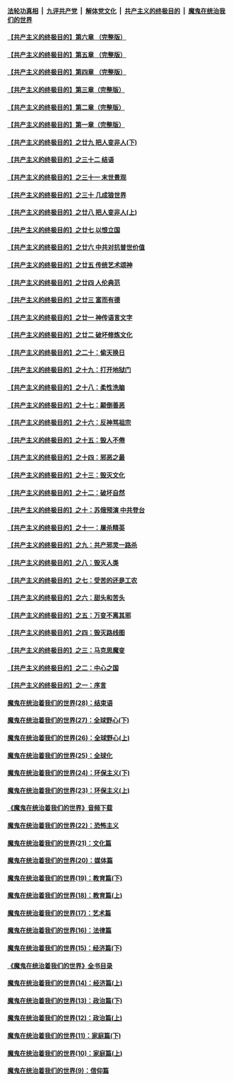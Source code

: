 ####  [法轮功真相](../../../../basic/blob/master/README.md?t=04141401) &nbsp;|&nbsp; [九评共产党](../../../../9ping.md/blob/master/README.md?t=04141401) &nbsp;|&nbsp; [解体党文化](../../../../jtdwh.md/blob/master/README.md?t=04141401)  &nbsp;|&nbsp; [共产主义的终极目的](../../../../gczydzjmd.md/blob/master/README.md?t=04141401) &nbsp;|&nbsp; [魔鬼在统治我们的世界](../../../../mgztzwmdsj.md/blob/master/README.md?t=04141401) 

#### [【共产主义的终极目的】第六章 （完整版）](../pages/nsc422/n11428913.md?t=04141401) 

#### [【共产主义的终极目的】第五章 （完整版）](../pages/nsc422/n11428912.md?t=04141401) 

#### [【共产主义的终极目的】第四章 （完整版）](../pages/nsc422/n11428907.md?t=04141401) 

#### [【共产主义的终极目的】第三章（完整版）](../pages/nsc422/n11428848.md?t=04141401) 

#### [【共产主义的终极目的】第二章（完整版）](../pages/nsc422/n11428831.md?t=04141401) 

#### [【共产主义的终极目的】第一章（完整版）](../pages/nsc422/n11417651.md?t=04141401) 

#### [【共产主义的终极目的】之廿九 把人变非人(下)](../pages/nsc422/n11344140.md?t=04141401) 

#### [【共产主义的终极目的】之三十二 结语](../pages/nsc422/n11360535.md?t=04141401) 

#### [【共产主义的终极目的】之三十一 末世景观](../pages/nsc422/n11351129.md?t=04141401) 

#### [【共产主义的终极目的】之三十 几成狼世界](../pages/nsc422/n11348280.md?t=04141401) 

#### [【共产主义的终极目的】之廿八 把人变非人(上)](../pages/nsc422/n11340492.md?t=04141401) 

#### [【共产主义的终极目的】之廿七 以恨立国](../pages/nsc422/n11336944.md?t=04141401) 

#### [【共产主义的终极目的】之廿六 中共对抗普世价值](../pages/nsc422/n11324785.md?t=04141401) 

#### [【共产主义的终极目的】之廿五 传统艺术颂神](../pages/nsc422/n11296396.md?t=04141401) 

#### [【共产主义的终极目的】之廿四 人伦典范](../pages/nsc422/n11296397.md?t=04141401) 

#### [【共产主义的终极目的】之廿三 富而有德](../pages/nsc422/n11283598.md?t=04141401) 

#### [【共产主义的终极目的】之廿一 神传语言文字](../pages/nsc422/n11263265.md?t=04141401) 

#### [【共产主义的终极目的】之廿二 破坏修炼文化](../pages/nsc422/n11245728.md?t=04141401) 

#### [【共产主义的终极目的】之二十：偷天换日](../pages/nsc422/n11238846.md?t=04141401) 

#### [【共产主义的终极目的】之十九：打开地狱门](../pages/nsc422/n11206376.md?t=04141401) 

#### [【共产主义的终极目的】之十八：柔性洗脑](../pages/nsc422/n11199994.md?t=04141401) 

#### [【共产主义的终极目的】之十七：颠倒善恶](../pages/nsc422/n11179782.md?t=04141401) 

#### [【共产主义的终极目的】之十六：反神骂祖宗](../pages/nsc422/n11166798.md?t=04141401) 

#### [【共产主义的终极目的】之十五：毁人不倦](../pages/nsc422/n11166792.md?t=04141401) 

#### [【共产主义的终极目的】之十四：邪恶之最](../pages/nsc422/n11150249.md?t=04141401) 

#### [【共产主义的终极目的】之十三：毁灭文化](../pages/nsc422/n11135227.md?t=04141401) 

#### [【共产主义的终极目的】之十二：破坏自然](../pages/nsc422/n11135214.md?t=04141401) 

#### [【共产主义的终极目的】之十：苏俄预演 中共登台](../pages/nsc422/n11118424.md?t=04141401) 

#### [【共产主义的终极目的】之十一：屠杀精英](../pages/nsc422/n11118442.md?t=04141401) 

#### [【共产主义的终极目的】之九：共产邪灵一路杀](../pages/nsc422/n11114139.md?t=04141401) 

#### [【共产主义的终极目的】之八：毁灭人类](../pages/nsc422/n11108503.md?t=04141401) 

#### [【共产主义的终极目的】之七：受苦的还是工农](../pages/nsc422/n11101809.md?t=04141401) 

#### [【共产主义的终极目的】之六：甜头和苦头](../pages/nsc422/n11096971.md?t=04141401) 

#### [【共产主义的终极目的】之五：万变不离其邪](../pages/nsc422/n11091285.md?t=04141401) 

#### [【共产主义的终极目的】之四：毁灭路线图](../pages/nsc422/n11086284.md?t=04141401) 

#### [【共产主义的终极目的】之三：马克思魔变](../pages/nsc422/n11061941.md?t=04141401) 

#### [【共产主义的终极目的】之二：中心之国](../pages/nsc422/n11047728.md?t=04141401) 

#### [【共产主义的终极目的】之一：序言](../pages/nsc422/n11086077.md?t=04141401) 

#### [魔鬼在统治着我们的世界(28)：结束语](../pages/nsc422/n10936246.md?t=04141401) 

#### [魔鬼在统治着我们的世界(27)：全球野心(下)](../pages/nsc422/n10928319.md?t=04141401) 

#### [魔鬼在统治着我们的世界(26)：全球野心(上)](../pages/nsc422/n10900318.md?t=04141401) 

#### [魔鬼在统治着我们的世界(25)：全球化](../pages/nsc422/n10788205.md?t=04141401) 

#### [魔鬼在统治着我们的世界(24)：环保主义(下)](../pages/nsc422/n10695307.md?t=04141401) 

#### [魔鬼在统治着我们的世界(23)：环保主义(上)](../pages/nsc422/n10688613.md?t=04141401) 

#### [《魔鬼在统治着我们的世界》音频下载](../pages/nsc422/n10635553.md?t=04141401) 

#### [魔鬼在统治着我们的世界(22)：恐怖主义](../pages/nsc422/n10614727.md?t=04141401) 

#### [魔鬼在统治着我们的世界(21)：文化篇](../pages/nsc422/n10597706.md?t=04141401) 

#### [魔鬼在统治着我们的世界(20)：媒体篇](../pages/nsc422/n10586579.md?t=04141401) 

#### [魔鬼在统治着我们的世界(19)：教育篇(下)](../pages/nsc422/n10564808.md?t=04141401) 

#### [魔鬼在统治着我们的世界(18)：教育篇(上)](../pages/nsc422/n10526970.md?t=04141401) 

#### [魔鬼在统治着我们的世界(17)：艺术篇](../pages/nsc422/n10499093.md?t=04141401) 

#### [魔鬼在统治着我们的世界(16)：法律篇](../pages/nsc422/n10485969.md?t=04141401) 

#### [魔鬼在统治着我们的世界(15)：经济篇(下)](../pages/nsc422/n10469975.md?t=04141401) 

#### [《魔鬼在统治着我们的世界》全书目录](../pages/nsc422/n10464261.md?t=04141401) 

#### [魔鬼在统治着我们的世界(14)：经济篇(上)](../pages/nsc422/n10457370.md?t=04141401) 

#### [魔鬼在统治着我们的世界(13)：政治篇(下)](../pages/nsc422/n10448270.md?t=04141401) 

#### [魔鬼在统治着我们的世界(12)：政治篇(上)](../pages/nsc422/n10444576.md?t=04141401) 

#### [魔鬼在统治着我们的世界(11)：家庭篇(下)](../pages/nsc422/n10440961.md?t=04141401) 

#### [魔鬼在统治着我们的世界(10)：家庭篇(上)](../pages/nsc422/n10435448.md?t=04141401) 

#### [魔鬼在统治着我们的世界(9)：信仰篇](../pages/nsc422/n10432159.md?t=04141401) 

